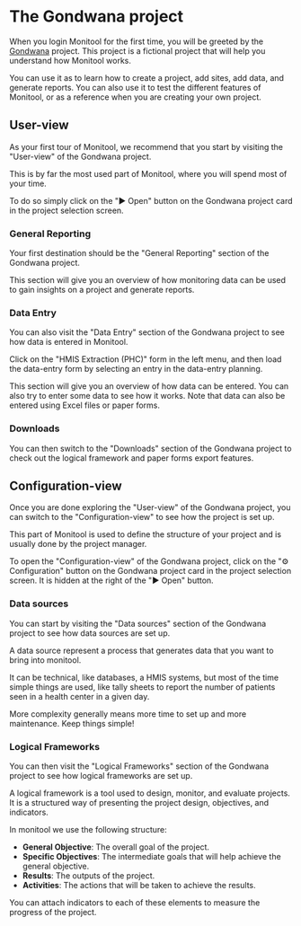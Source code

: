# The Gondwana project

When you login Monitool for the first time, you will be greeted by the [Gondwana](https://en.wikipedia.org/wiki/Gondwana) project. This project is a fictional project that will help you understand how Monitool works.

You can use it as to learn how to create a project, add sites, add data, and generate reports. You can also use it to test the different features of Monitool, or as a reference when you are creating your own project.

## User-view

As your first tour of Monitool, we recommend that you start by visiting the "User-view" of the Gondwana project.

This is by far the most used part of Monitool, where you will spend most of your time.

To do so simply click on the "▶ Open" button on the Gondwana project card in the project selection screen.

### General Reporting

Your first destination should be the "General Reporting" section of the Gondwana project.

This section will give you an overview of how monitoring data can be used to gain insights on a project and generate reports.

### Data Entry

You can also visit the "Data Entry" section of the Gondwana project to see how data is entered in Monitool.

Click on the "HMIS Extraction (PHC)" form in the left menu, and then load the data-entry form by selecting an entry in the data-entry planning.

This section will give you an overview of how data can be entered. You can also try to enter some data to see how it works. Note that data can also be entered using Excel files or paper forms.

### Downloads

You can then switch to the "Downloads" section of the Gondwana project to check out the logical framework and paper forms export features.

## Configuration-view

Once you are done exploring the "User-view" of the Gondwana project, you can switch to the "Configuration-view" to see how the project is set up.

This part of Monitool is used to define the structure of your project and is usually done by the project manager.

To open the "Configuration-view" of the Gondwana project, click on the "⚙ Configuration" button on the Gondwana project card in the project selection screen. It is hidden at the right of the "▶ Open" button.

### Data sources

You can start by visiting the "Data sources" section of the Gondwana project to see how data sources are set up.

A data source represent a process that generates data that you want to bring into monitool.

It can be technical, like databases, a HMIS systems, but most of the time simple things are used, like tally sheets to report the number of patients seen in a health center in a given day.

More complexity generally means more time to set up and more maintenance. Keep things simple!

### Logical Frameworks

You can then visit the "Logical Frameworks" section of the Gondwana project to see how logical frameworks are set up.

A logical framework is a tool used to design, monitor, and evaluate projects. It is a structured way of presenting the project design, objectives, and indicators.

In monitool we use the following structure:

- **General Objective**: The overall goal of the project.
- **Specific Objectives**: The intermediate goals that will help achieve the general objective.
- **Results**: The outputs of the project.
- **Activities**: The actions that will be taken to achieve the results.

You can attach indicators to each of these elements to measure the progress of the project.
